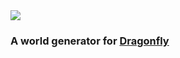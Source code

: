 <img src="https://i.imgur.com/rILnOpj_d.webp?maxwidth=760&fidelity=grand">

### A world generator for [Dragonfly](https://github.com/df-mc/dragonfly)